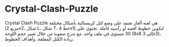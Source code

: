 # Crystal-Clash-Puzzle
  Crystal Clash Puzzle هي لعبة ألغاز تعتمد على وضع كتل كريستالية بأشكال مختلفة (مربع 2x2، شكل L، شكل T، خط 4x1) لتكوين خطوط أفقية أو رأسية كاملة. تحتوي على 30 مستوى في ملف واحد، مع تدرج صعوبة من خلال تغيير حجم اللوحة (8x8 إلى 3x3)، زيادة الكتل المغلقة، وأهداف الخطوط.
